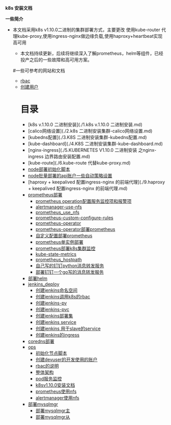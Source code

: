 **k8s 安装文档**

**一些简介**

* 本文档采用k8s v1.10.0二进制的集群部署方式，主要更改 使用kube-router 代理kube-proxy,使用ingress-nginx做边缘负载,使用haproxy+heartbeat实现高可用

	* 本文档持续更新，后续将继续深入了解prometheus，helm等组件，已经投产之后的一些故障和高可用方案。

  #一些可参考的网站和文档
  * [rbac](https://kubernetes.io/docs/reference/access-authn-authz/rbac/)
  * [创建用户](https://github.com/rootsongjc/kubernetes-handbook/blob/master/guide/kubectl-user-authentication-authorization.md)
	# 目录
	  * [k8s v.1.10.0 二进制安装](./1.k8s v.1.10.0 二进制安装.md)
	  * [calico网络设置](./2.k8s 二进制安装集群-calico网络设置.md)
	  * [kubedns配置](./3.K8S 二进制安装集群-kubedns配置.md)
	  * [kube-dashboard](./4.K8S 二进制安装集群-kube-dashboard.md)
	  * [nginx-ingress](./5.KUBERNETES V1.10.0 二进制安装 之nginx-ingress 边界路由安装配置.md)
	  * [kube-route](./6.kube-route 代替kube-proxy.md)
	  * [node部署初始化脚本](./7.node部署初始化脚本.md)
	  * [node批量部署的api账户一些自动策略设置](./8.node批量部署的api账户一些自动策略设置.md)
	  * [haproxy + keepalived 配置ingress-nginx 的前端代理](./9.haproxy + keepalived 配置ingress-nginx 的前端代理.md)
	  * [prometheus部署](./prometheus/prometheus-index.md)
	    * [prometheus operation配置服务监控项和报警项](./prometheus/prometheus_configure/prometheus配置报警规则.md)
	    * [alertmanager-use-nfs](./prometheus/prometheus-operator/alertmanager-use-nfs.md)
	    * [prometheus_use_nfs](./prometheus/prometheus-operator/prometheus_use_nfs.md)
	    * [prometheus-custom-configure-rules](./prometheus/prometheus-operator/prometheus-custom-configure.md)
	    * [prometheus-operator](./prometheus/prometheus-operator/prometheus-operator.md)
	    * [prometheus-operator部署prometheus](./prometheus/prometheus-operator/prometheus-operator.md)
	    * [自定义配置部署prometheus](./prometheus/prometheus-operator/prometheus-custom-configure.md)
	    * [prometheus单实例部署](./prometheus/prometheus-sample.md)
	    * [prometheus部署k8s集群监控](./prometheus/prometheus-k8s.md)
	    * [kube-state-metrics](./prometheus/prometheus—kube-state-metrics.md)
	    * [prometheus_hostpath](./prometheus/prometheus_deploy_hostpath.md)
	    * [自己写的钉钉python消息转发服务](./prometheus/prometheus_dingtalk_pythonproxy.md)
	    * [部署钉钉一个go写的消息转发服务](./prometheus/deploy_dingtalk_proxy.md)
	  * [部署helm](./helm/install_helm.md)
	  * [jenkins_deploy](./jenkins_deploy/jenkins_deploy_index.md)
	    * [创建jenkins命名空间](./jenkins_deploy/jenkins-namespace.yaml.md)
	    * [创建jenkins调用k8s的rbac](./jenkins_deploy/jenkins-rbac.yaml.md)
	    * [创建jenkins-pv](./jenkins_deploy/jenkins_pv.yaml.md)
	    * [创建jenkins-pvc](./jenkins_deploy/jenkins_pvc.yaml.md)
	    * [创建jenkins部署集](./jenkins_deploy/jenkins_deploy_pvc.yaml.md)
	    * [创建jenkins service](./jenkins_deploy/jenkins_web_svc.yaml.md)
	    * [创建jenkins 用于slave的service](./jenkins_deploy/jenkins_slave_svc.yaml.md)
	    * [创建jenkins的ingress](./jenkins_deploy/jenkins-ingress.yaml.md)
	  * [coredns部署](./coredns.md)
	  * [ops](./ops/index.md)
	    * [初始化节点脚本](./ops/init_nodes.md)
	    * [创建devuser的开发使用的账户](./创建开发使用的devuser账户.md)
	    * [rbac的说明](./rbac/rbac简介.md)
	    * [整体架构](./ops/k8s整体架构.md)
	    * [pod服务监控](./ops/pod服务的监控.md)
	    * [k8sv1.10.0安装文档](./quickstart/README.md)
	    * [prometheus使用nfs](./prometheus/prometheus-operator/prometheus_use_nfs.md)
	    * [alertmanager使用nfs](./prometheus/prometheus-operator/alertmanager-use-nfs.md)
	  * [部署mysqlmgr](./mysql_mgr_deploy/index.md)
	    * [部署mysqlmgr主](./mysql_mgr_deploy/mysql-mgr-0.md)
	    * [部署mysqlmgr从](./mysql_mgr_deploy/mysql-mgr-1.md)
